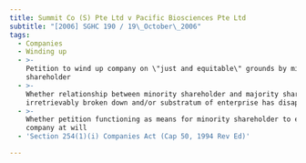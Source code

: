 ```yaml
---
title: Summit Co (S) Pte Ltd v Pacific Biosciences Pte Ltd
subtitle: "[2006] SGHC 190 / 19\_October\_2006"
tags:
  - Companies
  - Winding up
  - >-
    Petition to wind up company on \"just and equitable\" grounds by minority
    shareholder
  - >-
    Whether relationship between minority shareholder and majority shareholder
    irretrievably broken down and/or substratum of enterprise has disappeared
  - >-
    Whether petition functioning as means for minority shareholder to exit
    company at will
  - 'Section 254(1)(i) Companies Act (Cap 50, 1994 Rev Ed)'

---
```


